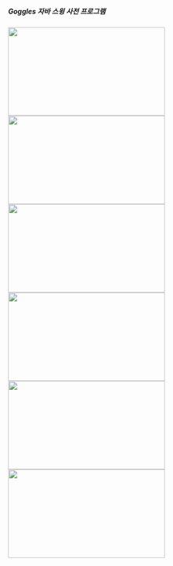 ##### Goggles 자바 스윙 사전 프로그램
<span>
<img src="https://github.com/louisevil/goggles/blob/master/resources/image/start.gif" width="320" height="180">
</span>
<span>
<img src="https://github.com/louisevil/goggles/blob/master/resources/image/main.gif" width="320" height="180">
</span>
<span>
<img src="https://github.com/louisevil/goggles/blob/master/resources/image/%EB%B6%84%EC%84%9D%EC%84%A4%EA%B3%84.png" width="320" height="180">
</span>
<span>
<img src="https://github.com/louisevil/goggles/blob/master/resources/image/%ED%99%98%EA%B2%BD.png" width="320" height="180">
</span><span>
<img src="https://github.com/louisevil/goggles/blob/master/resources/image/%ED%8C%A8%ED%82%A4%EC%A7%80%EA%B5%AC%EC%84%B1%ED%8A%B8%EB%A6%AC.png" width="320" height="180">
</span><span>
<img src="https://github.com/louisevil/goggles/blob/master/resources/image/Lorem.png" width="320" height="180">
</span>
